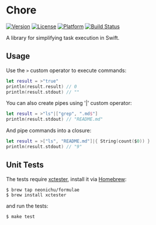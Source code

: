 # Chore

[![Version](https://img.shields.io/cocoapods/v/Chores.svg?style=flat)](http://cocoadocs.org/docsets/Chores)
[![License](https://img.shields.io/cocoapods/l/Chores.svg?style=flat)](http://cocoadocs.org/docsets/Chores)
[![Platform](https://img.shields.io/cocoapods/p/Chores.svg?style=flat)](http://cocoadocs.org/docsets/Chores)
[![Build Status](http://img.shields.io/travis/neonichu/Chores.svg?style=flat)](https://travis-ci.org/neonichu/Chores)

A library for simplifying task execution in Swift.

## Usage

Use the `>` custom operator to execute commands:

```swift
let result = >"true"
println(result.result) // 0
println(result.stdout) // ""
```

You can also create pipes using '|' custom operator:

```swift
let result = >"ls"|["grep", ".md$"]
println(result.stdout) // "README.md"
```

And pipe commands into a closure:

```swift
let result = >["ls", "README.md"]|{ String(count($0)) }
println(result.stdout) // "9"
```

## Unit Tests

The tests require [xctester][1], install it via [Homebrew][2]:

```
$ brew tap neonichu/formulae
$ brew install xctester
```

and run the tests:

```
$ make test
```

[1]: https://github.com/neonichu/xctester
[2]: http://brew.sh

